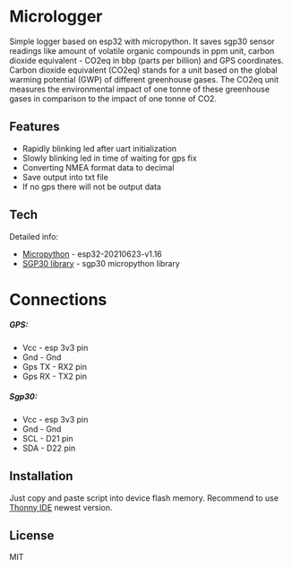 # Micrologger

Simple logger based on esp32 with micropython.
It saves sgp30 sensor readings like amount of volatile organic compounds in ppm unit, 
carbon dioxide equivalent - CO2eq in bbp (parts per billion) and GPS coordinates.
Carbon dioxide equivalent (CO2eq) stands for a unit based on the global warming potential (GWP) of different greenhouse gases. 
The CO2eq unit measures the environmental impact of one tonne of these greenhouse gases in comparison to the impact of one tonne of CO2.


## Features

- Rapidly blinking led after uart initialization
- Slowly blinking led in time of waiting for gps fix
- Converting NMEA format data to decimal
- Save output into txt file
- If no gps there will not be output data 

## Tech

Detailed info:

- [Micropython] - esp32-20210623-v1.16
- [SGP30 library] - sgp30 micropython library 

# Connections

##### GPS:

* Vcc - esp 3v3 pin
* Gnd - Gnd
* Gps TX - RX2 pin
* Gps RX - TX2 pin
##### Sgp30:
* Vcc - esp 3v3 pin
* Gnd - Gnd
* SCL - D21 pin
* SDA - D22 pin
## Installation

Just copy and paste script into device flash memory.
Recommend to use [Thonny IDE] newest version.


## License

MIT


   [Micropython]: <https://micropython.org/download/esp32/>
   [SGP30 library]: <https://github.com/alexmrqt/micropython-sgp30>
   [Thonny IDE]: <https://thonny.org/>
